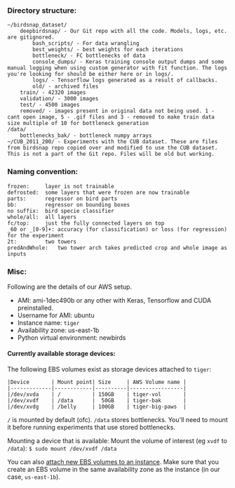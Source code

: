 ### Directory structure: 
```
~/birdsnap_dataset/
	deepbirdsnap/ - Our Git repo with all the code. Models, logs, etc. are gitignored. 
		bash_scripts/ - For data wrangling 
		best_weights/ - best weights for each iterations
		bottleneck/ - FC bottlenecks of data
		console_dumps/ - Keras training console output dumps and some manual logging when using custom generator with fit function. The logs you're looking for should be either here or in logs/.
		logs/ - Tensorflow logs generated as a result of callbacks. 
		old/ - archived files
	train/ - 42320 images 
	validation/ - 3000 images
	test/ - 4500 images
	removed/ - images present in original data not being used. 1 - cant open image, 5 - .gif files and 3 - removed to make train data size multiple of 10 for bottleneck generation
/data/
	bottlenecks_bak/ - bottleneck numpy arrays
~/CUB_2011_200/ - Experiments with the CUB dataset. These are files from birdsnap repo copied over and modified to use the CUB dataset. This is not a part of the Git repo. Files will be old but working. 
```
### Naming convention:
```
frozen: 	layer is not trainable
defrosted: 	some layers that were frozen are now trainable
parts:	 	regressor on bird parts
bb: 		regressor on bounding boxes
no suffix: 	bird specie classifier
whole/all: 	all layers
fc/top: 	just the fully connected layers on top
_60 or _[0-9]+: accuracy (for classification) or loss (for regression) for the experiment
2t: 		two towers
predAndWhole:	two tower arch takes predicted crop and whole image as inputs
```

### Misc:
Following are the details of our AWS setup. 
- AMI: ami-1dec490b or any other with Keras, Tensorflow and CUDA preinstalled. 
- Username for AMI: ubuntu
- Instance name: `tiger`
- Availability zone: us-east-1b
- Python virtual environment: newbirds

#### Currently available storage devices:
The following EBS volumes exist as storage devices attached to `tiger`:
```
|Device	      | Mount point| Size     | AWS Volume name |
|-------------|------------|----------|-----------------|
|/dev/xvda    | /          | 150GB    | tiger-vol       |
|/dev/xvdf    | /data      |  50GB    | tiger-bak       |
|/dev/xvdg    | /belly     | 100GB    | tiger-big-paws  |
```

`/` is mounted by default (ofc). `/data` stores bottlenecks. You'll need to mount it before running experiments that use stored bottlenecks. 

Mounting a device that is available:
Mount the volume of interest (eg `xvdf` to `/data`): 
```$ sudo mount /dev/xvdf /data```

You can also [attach new EBS volumes to an instance](http://docs.aws.amazon.com/AWSEC2/latest/UserGuide/ebs-using-volumes.html). Make sure that you create an EBS volume in the same availability zone as the instance (in our case, `us-east-1b`).

